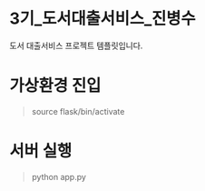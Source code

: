 # 3기_도서대출서비스_진병수

도서 대출서비스 프로젝트 템플릿입니다.

# 가상환경 진입
> source flask/bin/activate

# 서버 실행
> python app.py
